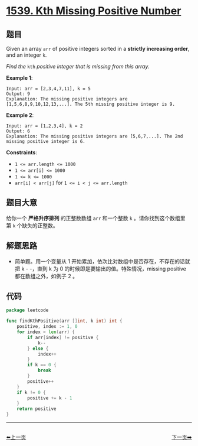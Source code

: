 # [1539. Kth Missing Positive Number](https://leetcode.com/problems/kth-missing-positive-number/)

## 题目

Given an array `arr` of positive integers sorted in a **strictly increasing order**, and an integer `k`.

*Find the* `kth` *positive integer that is missing from this array.*

**Example 1**:

```
Input: arr = [2,3,4,7,11], k = 5
Output: 9
Explanation: The missing positive integers are [1,5,6,8,9,10,12,13,...]. The 5th missing positive integer is 9.
```

**Example 2**:

```
Input: arr = [1,2,3,4], k = 2
Output: 6
Explanation: The missing positive integers are [5,6,7,...]. The 2nd missing positive integer is 6.
```

**Constraints**:

- `1 <= arr.length <= 1000`
- `1 <= arr[i] <= 1000`
- `1 <= k <= 1000`
- `arr[i] < arr[j]` for `1 <= i < j <= arr.length`

## 题目大意

给你一个 **严格升序排列** 的正整数数组 `arr` 和一个整数 `k` 。请你找到这个数组里第 `k` 个缺失的正整数。

## 解题思路

- 简单题。用一个变量从 1 开始累加，依次比对数组中是否存在，不存在的话就把 k - -，直到 k 为 0 的时候即是要输出的值。特殊情况，missing positive 都在数组之外，如例子 2 。

## 代码

```go
package leetcode

func findKthPositive(arr []int, k int) int {
	positive, index := 1, 0
	for index < len(arr) {
		if arr[index] != positive {
			k--
		} else {
			index++
		}
		if k == 0 {
			break
		}
		positive++
	}
	if k != 0 {
		positive += k - 1
	}
	return positive
}
```


----------------------------------------------
<div style="display: flex;justify-content: space-between;align-items: center;">
<p><a href="https://books.halfrost.com/leetcode/ChapterFour/1500~1599/1512.Number-of-Good-Pairs/">⬅️上一页</a></p>
<p><a href="https://books.halfrost.com/leetcode/ChapterFour/1500~1599/1573.Number-of-Ways-to-Split-a-String/">下一页➡️</a></p>
</div>
